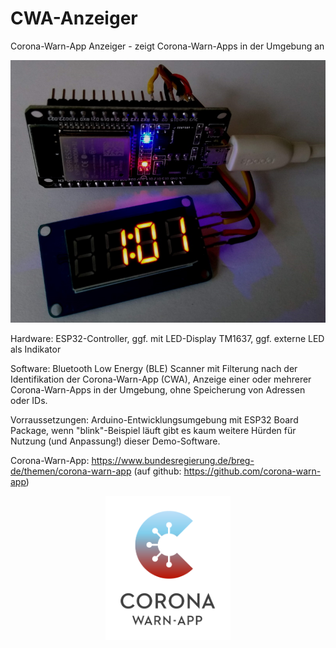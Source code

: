 # CWA-Anzeiger
Corona-Warn-App Anzeiger - zeigt Corona-Warn-Apps in der Umgebung an

![CWA-Anzeiger in Betrieb](https://github.com/jentie/CWA-Anzeiger/blob/main/fotos/CWA-Betrieb.jpg)

Hardware: ESP32-Controller, ggf. mit LED-Display TM1637, ggf. externe LED als Indikator 

Software: Bluetooth Low Energy (BLE) Scanner mit Filterung nach der Identifikation der Corona-Warn-App (CWA), Anzeige einer oder mehrerer Corona-Warn-Apps in der Umgebung, ohne Speicherung von Adressen oder IDs.

Vorraussetzungen: Arduino-Entwicklungsumgebung mit ESP32 Board Package, wenn "blink"-Beispiel läuft gibt es kaum weitere Hürden für Nutzung (und Anpassung!) dieser Demo-Software.

Corona-Warn-App: https://www.bundesregierung.de/breg-de/themen/corona-warn-app
  (auf github: https://github.com/corona-warn-app)

<p align="center">
  <img src="https://github.com/corona-warn-app/cwa-documentation/blob/master/images/CWA_title.png" alt="Corona-Warn-App-Logo" width="200"/>
</p>
